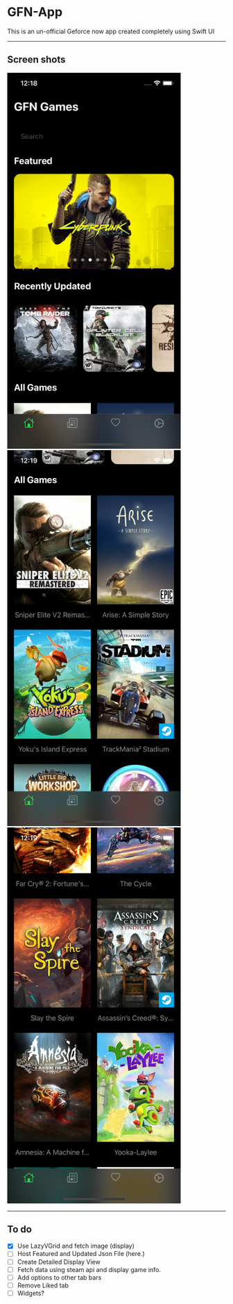 # GFN-App

This is an un-official Geforce now app created completely using Swift UI

---
## Screen shots

<img src="https://raw.githubusercontent.com/Aayush9029/GFN-App/main/img/ss_1.png" width="400px">
<img src="https://raw.githubusercontent.com/Aayush9029/GFN-App/main/img/ss_2.png" width="400px"><img src="https://raw.githubusercontent.com/Aayush9029/GFN-App/main/img/ss_5.png" width="400px">

---

## To do
 - [x] Use LazyVGrid and fetch image (display)
 - [ ] Host Featured and Updated Json File (here.)
 - [ ] Create Detailed Display View
 - [ ] Fetch data using steam api and display game info.
 - [ ] Add options to other tab bars
 - [ ] Remove Liked tab
 - [ ] Widgets?
